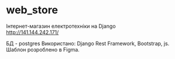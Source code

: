 # web_store
Інтернет-магазин електротехніки на Django<br>
http://141.144.242.171/

БД - postgres
Використано: Django Rest Framework, Bootstrap, js.<br>
Шаблон розроблено в Figma.
